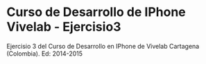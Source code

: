 # Curso de Desarrollo de IPhone Vivelab - Ejercisio3
Ejercisio 3 del Curso de Desarrollo en IPhone de Vivelab Cartagena (Colombia). Ed: 2014-2015
